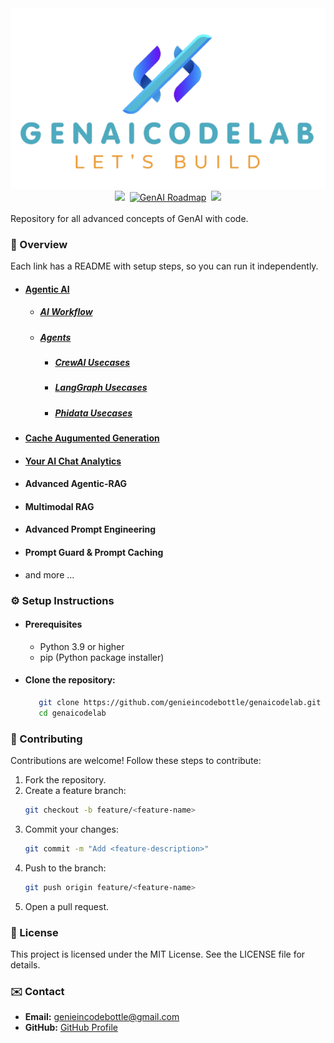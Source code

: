 <div align="center">
   <img src="images/logo.png" alt="GenAI Code Lab"/>
</div>

<div align="center">
    <a target="_blank" href="https://www.youtube.com/@genieincodebottle"><img src="https://img.shields.io/badge/YouTube-@genieincodebottle-blue"></a>&nbsp;
    <a href="https://github.com/genieincodebottle/generative-ai/blob/main/GenAI_Roadmap.md""><img src="https://img.shields.io/badge/GenAI Roadmap-181717?style=flat&logo=github&logoColor=white" alt="GenAI Roadmap"></a>&nbsp;
    <a target="_blank" href="https://www.instagram.com/genieincodebottle/"><img src="https://img.shields.io/badge/@genieincodebottle-C13584?style=flat&labelColor=C13584&logo=instagram&logoColor=white&link=https://www.instagram.com/eduardopiresbr/"></a>
</div>

<br>
Repository for all advanced concepts of GenAI with code.

### 🌟 Overview

Each link has a README with setup steps, so you can run it independently.

- #### [Agentic AI](./agentic_ai/)
   - ##### [AI Workflow](./agentic_ai/ai_workflow/)
   - ##### [Agents](./agentic_ai/agents/)
      - ##### [CrewAI Usecases](./agentic_ai/agents/crewai_usecases/)
      - ##### [LangGraph Usecases](./agentic_ai/agents/langgraph_usecases/)
      - ##### [Phidata Usecases](./agentic_ai/agents/phidata_usecases/)
- #### [Cache Augumented Generation](./cache_augumeted_generation/)
- #### [Your AI Chat Analytics](./your_ai_chat_analytics/)  
- #### Advanced Agentic-RAG
- #### Multimodal RAG
- #### Advanced Prompt Engineering
- #### Prompt Guard & Prompt Caching
- and more ...

### ⚙️ Setup Instructions

- #### Prerequisites
   - Python 3.9 or higher
   - pip (Python package installer)

- #### Clone the repository:
      
   ```bash
      git clone https://github.com/genieincodebottle/genaicodelab.git
      cd genaicodelab
   ```

### 🤝 Contributing
Contributions are welcome! Follow these steps to contribute:
1. Fork the repository.
2. Create a feature branch:
   ```bash
   git checkout -b feature/<feature-name>
   ```
3. Commit your changes:
   ```bash
   git commit -m "Add <feature-description>"
   ```
4. Push to the branch:
   ```bash
   git push origin feature/<feature-name>
   ```
5. Open a pull request.

### 📜 License
This project is licensed under the MIT License. See the LICENSE file for details.

### ✉️ Contact
- **Email:** genieincodebottle@gmail.com
- **GitHub:** [GitHub Profile](https://github.com/genieincodebottle)
